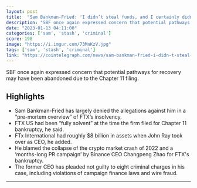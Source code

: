 ```yaml
---
layout: post
title:  "Sam Bankman-Fried: 'I didn’t steal funds, and I certainly didn’t stash billions away.'"
description: "SBF once again expressed concern that potential pathways for recovery may have been abandoned due to the Chapter 11 filing."
date: "2023-01-13 04:11:00"
categories: ['sam', 'stash', 'criminal']
score: 198
image: "https://i.imgur.com/73MnKzV.jpg"
tags: ['sam', 'stash', 'criminal']
link: "https://cointelegraph.com/news/sam-bankman-fried-i-didn-t-steal-funds-and-i-certainly-didn-t-stash-billions-away"
---
```


SBF once again expressed concern that potential pathways for recovery may have been abandoned due to the Chapter 11 filing.

## Highlights

- Sam Bankman-Fried has largely denied the allegations against him in a “pre-mortem overview” of FTX’s insolvency.
- FTX US had been “fully solvent” at the time the firm filed for Chapter 11 bankruptcy, he said.
- FTx International had roughly $8 billion in assets when John Ray took over as CEO, he added.
- He blamed the collapse of the crypto market crash of 2022 and a ‘months-long PR campaign’ by Binance CEO Changpeng Zhao for FTX's bankruptcy.
- The former CEO has pleaded not guilty to eight criminal charges in his case, including violations of campaign finance laws and wire fraud.

---
